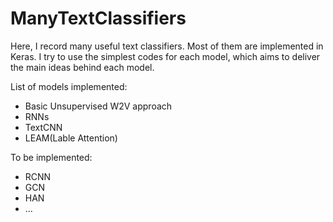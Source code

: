 # ManyTextClassifiers
Here, I record many useful text classifiers. Most of them are implemented in Keras.
I try to use the simplest codes for each model, which aims to deliver the main ideas behind each model.

List of models implemented:
- Basic Unsupervised W2V approach
- RNNs
- TextCNN
- LEAM(Lable Attention)

To be implemented:
- RCNN
- GCN
- HAN
- ...
